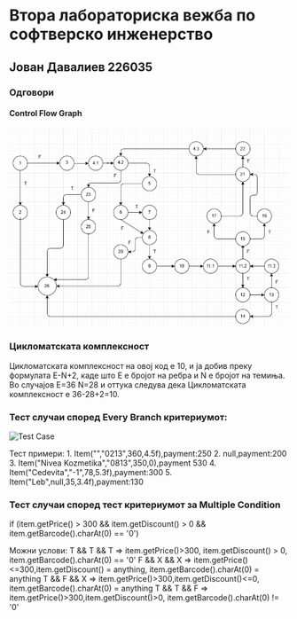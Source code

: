 # Втора лабораториска вежба по софтверско инженерство

## Јован Давалиев 226035

### Одговори

#### Control Flow Graph 

 ![Project graph](https://github.com/Hekaton003/SI_2024_lab2_226035/blob/master/ControlFlowGraph.jpg?raw=true)

### Цикломатската комплексност

  Цикломатската комплексност на овој код е 10, и  ја добив преку формулата E-N+2, каде што E е бројот на ребра и N е бројот на темиња. Во случајoв E=36 N=28 и оттука следува дека Цикломатската комплексност е 36-28+2=10.

### Тест случаи според Every Branch критериумот:

![Test Case](https://drive.google.com/file/d/1mwBNV8FhKZVXVF-Z_6SATXy1fs1wmIkX/view)

Тест примери:
     1. Item("","0213",360,4.5f),payment:250
     2. null,payment:200
     3. Item("Nivea Kozmetika","0813",350,0),payment 530
     4. Item("Cedevita","-1",78,5.3f),payment:300
     5. Item("Leb",null,35,3.4f),payment:130

### Тест случаи според тест критериумот за  Multiple Condition 

 if (item.getPrice() > 300 && item.getDiscount() > 0 && item.getBarcode().charAt(0) == '0')
 
Можни услови:
	Т && T && T => item.getPrice()>300, item.getDiscount() > 0, item.getBarcode().charAt(0) == '0'
	F && X && X => item.getPrice()<=300,item.getDiscount() = anything, item.getBarcode().charAt(0) = anything
        T && F && X => item.getPrice()>300,item.getDiscount()<=0, item.getBarcode().charAt(0) = anything
        T && T && F => item.getPrice()>300,item.getDiscount()>0, item.getBarcode().charAt(0) != '0'
